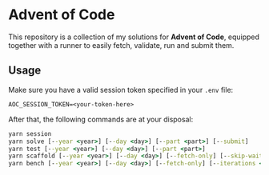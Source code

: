 # Advent of Code

This repository is a collection of my solutions for **Advent of Code**, equipped together with a runner to easily fetch, validate, run and submit them.

## Usage

Make sure you have a valid session token specified in your `.env` file:

```env
AOC_SESSION_TOKEN=<your-token-here>
```

After that, the following commands are at your disposal:

```cmd
yarn session
yarn solve [--year <year>] [--day <day>] [--part <part>] [--submit]
yarn test [--year <year>] [--day <day>] [--part <part>]
yarn scaffold [--year <year>] [--day <day>] [--fetch-only] [--skip-wait]
yarn bench [--year <year>] [--day <day>] [--fetch-only] [--iterations <count>]
```
